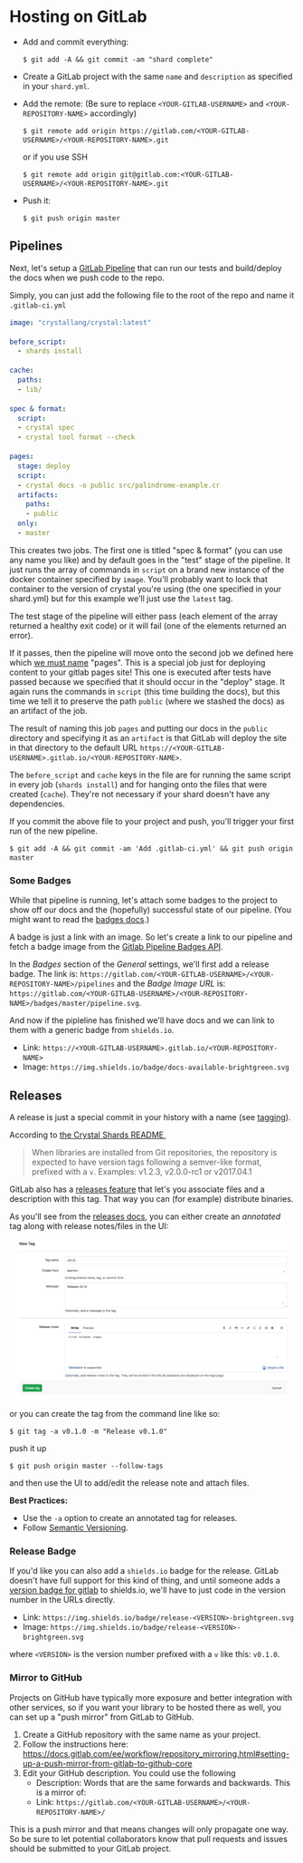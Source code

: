 # Hosting on GitLab

* Add and commit everything:

    ```console
    $ git add -A && git commit -am "shard complete"
    ```

* Create a GitLab project with the same `name` and `description` as specified in your `shard.yml`.

* Add the remote: (Be sure to replace `<YOUR-GITLAB-USERNAME>` and `<YOUR-REPOSITORY-NAME>` accordingly)

    ```console
    $ git remote add origin https://gitlab.com/<YOUR-GITLAB-USERNAME>/<YOUR-REPOSITORY-NAME>.git
    ```

    or if you use SSH

    ```console
    $ git remote add origin git@gitlab.com:<YOUR-GITLAB-USERNAME>/<YOUR-REPOSITORY-NAME>.git
    ```

* Push it:

    ```console
    $ git push origin master
    ```

## Pipelines

Next, let's setup a [GitLab Pipeline](https://docs.gitlab.com/ee/ci/pipelines.html) that can run our tests and build/deploy the docs when we push code to the repo.

Simply, you can just add the following file to the root of the repo and name it `.gitlab-ci.yml`

```yaml
image: "crystallang/crystal:latest"

before_script:
  - shards install

cache:
  paths:
  - lib/

spec & format:
  script:
  - crystal spec
  - crystal tool format --check

pages:
  stage: deploy
  script:
  - crystal docs -o public src/palindrome-example.cr
  artifacts:
    paths:
    - public
  only:
  - master
```

This creates two jobs. The first one is titled "spec & format" (you can use any name you like) and by default goes in the "test" stage of the pipeline. It just runs the array of commands in `script` on a brand new instance of the docker container specified by `image`. You'll probably want to lock that container to the version of crystal you're using (the one specified in your shard.yml) but for this example we'll just use the `latest` tag.

The test stage of the pipeline will either pass (each element of the array returned a healthy exit code) or it will fail (one of the elements returned an error).

If it passes, then the pipeline will move onto the second job we defined here which [we must name](https://docs.gitlab.com/ee/ci/yaml/#pages) "pages". This is a special job just for deploying content to your gitlab pages site! This one is executed after tests have passed because we specified that it should occur in the "deploy" stage. It again runs the commands in `script` (this time building the docs), but this time we tell it to preserve the path `public` (where we stashed the docs) as an artifact of the job.

The result of naming this job `pages` and putting our docs in the `public` directory and specifying it as an `artifact` is that GitLab will deploy the site in that directory to the default URL `https://<YOUR-GITLAB-USERNAME>.gitlab.io/<YOUR-REPOSITORY-NAME>`.

The `before_script` and `cache` keys in the file are for running the same script in every job (`shards install`) and for hanging onto the files that were created (`cache`). They're not necessary if your shard doesn't have any dependencies.

If you commit the above file to your project and push, you'll trigger your first run of the new pipeline.

```console
$ git add -A && git commit -am 'Add .gitlab-ci.yml' && git push origin master
```

### Some Badges

While that pipeline is running, let's attach some badges to the project to show off our docs and the (hopefully) successful state of our pipeline. (You might want to read the [badges docs](https://gitlab.com/help/user/project/badges).)

A badge is just a link with an image. So let's create a link to our pipeline and fetch a badge image from the [Gitlab Pipeline Badges API](https://docs.gitlab.com/ee/user/project/pipelines/settings.html#pipeline-badges).

In the _Badges_ section of the _General_ settings, we'll first add a release badge. The link is: `https://gitlab.com/<YOUR-GITLAB-USERNAME>/<YOUR-REPOSITORY-NAME>/pipelines` and the _Badge Image URL_ is: `https://gitlab.com/<YOUR-GITLAB-USERNAME>/<YOUR-REPOSITORY-NAME>/badges/master/pipeline.svg`.

And now if the pipleline has finished we'll have docs and we can link to them with a generic badge from `shields.io`.

* Link: `https://<YOUR-GITLAB-USERNAME>.gitlab.io/<YOUR-REPOSITORY-NAME>`
* Image: `https://img.shields.io/badge/docs-available-brightgreen.svg`

## Releases

A release is just a special commit in your history with a name (see [tagging](https://git-scm.com/book/en/v2/Git-Basics-Tagging)).

According to [the Crystal Shards README](https://github.com/crystal-lang/shards/blob/master/README.md),

> When libraries are installed from Git repositories, the repository is expected to have version tags following a semver-like format, prefixed with a `v`. Examples: v1.2.3, v2.0.0-rc1 or v2017.04.1

GitLab also has a [releases feature](https://docs.gitlab.com/ee/workflow/releases.html) that let's you associate files and a description with this tag. That way you can (for example) distribute binaries.

As you'll see from the [releases docs](https://docs.gitlab.com/ee/workflow/releases.html), you can either create an _annotated_ tag along with release notes/files in the UI:

![gitlab new tags UI](./gitlab_tags_new.png)

or you can create the tag from the command line like so:

```console
$ git tag -a v0.1.0 -m "Release v0.1.0"
```

push it up

```console
$ git push origin master --follow-tags
```

and then use the UI to add/edit the release note and attach files.

**Best Practices:**

* Use the `-a` option to create an annotated tag for releases.
* Follow [Semantic Versioning](http://semver.org/).

### Release Badge

If you'd like you can also add a `shields.io` badge for the release. GitLab doesn't have full support for this kind of thing, and until someone adds a [version badge for gitlab](https://github.com/badges/shields/blob/master/doc/TUTORIAL.md) to shields.io, we'll have to just code in the version number in the URLs directly.

* Link: `https://img.shields.io/badge/release-<VERSION>-brightgreen.svg`
* Image: `https://img.shields.io/badge/release-<VERSION>-brightgreen.svg`

where `<VERSION>` is the version number prefixed with a `v` like this: `v0.1.0`.

### Mirror to GitHub

Projects on GitHub have typically more exposure and better integration with other services, so if you want your library to be hosted there as well, you can set up a "push mirror" from GitLab to GitHub.

1. Create a GitHub repository with the same name as your project.
2. Follow the instructions here: https://docs.gitlab.com/ee/workflow/repository_mirroring.html#setting-up-a-push-mirror-from-gitlab-to-github-core
3. Edit your GitHub description. You could use the following
    * Description: Words that are the same forwards and backwards. This is a mirror of:
    * Link: `https://gitlab.com/<YOUR-GITLAB-USERNAME>/<YOUR-REPOSITORY-NAME>/`

This is a push mirror and that means changes will only propagate one way. So be sure to let potential collaborators know that pull requests and issues should be submitted to your GitLab project.
